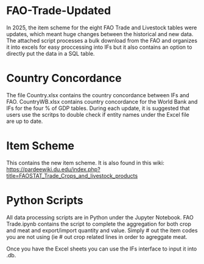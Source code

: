 # FAO-Trade-Updated
In 2025, the item scheme for the eight FAO Trade and Livestock tables were updates, which meant huge changes between the historical and new data. The attached script processes a bulk download from the FAO and organizes it into excels for easy proccessing into IFs but it also contains an option to directly put the data in a SQL table.

# Country Concordance
The file Country.xlsx contains the country concordance between IFs and FAO. CountryWB.xlsx contains country concordance for the World Bank and IFs for the four % of GDP tables. During each update, it is suggested that users use the scritps to double check if entity names under the Excel file are up to date.

# Item Scheme
This contains the new item scheme. It is also found in this wiki: https://pardeewiki.du.edu/index.php?title=FAOSTAT_Trade_Crops_and_livestock_products 

# Python Scripts
All data processing scripts are in Python under the Jupyter Notebook. 
FAO Trade.ipynb contains the script to complete the aggregation for both crop and meat and export/import quantity and value. Simply # out the item codes you are not using (ie # out crop related lines in order to agreggate meat. 

Once you have the Excel sheets you can use the IFs interface to input it into .db. 
